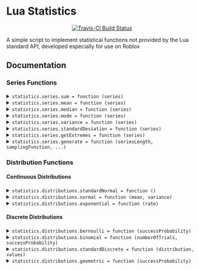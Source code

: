 Lua Statistics
===

<div align="center">
	<a href="https://travis-ci.org/Bytebit-Org/lua-statistics">
		<img src="https://api.travis-ci.org/Bytebit-Org/lua-statistics.svg?branch=master" alt="Travis-CI Build Status" />
	</a>
</div>

A simple script to implement statistical functions not provided by the Lua standard API, developed especially for use on Roblox

Documentation
---

### Series Functions

<details>
<summary><code>statistics.series.sum = function (series)</code></summary>

Given a series of numbers, this will calculate the sum

**Parameters:**
- `series` (`array<number>`)  
An array of numbers

**Returns:**  
`number`  
A number

</details>

<details>
<summary><code>statistics.series.mean = function (series)</code></summary>

Given a series of numbers, this will calculate the mean

**Parameters:**
- `series` (`array<number>`)  
An array of numbers

**Returns:**  
`number`  
A number

</details>

<details>
<summary><code>statistics.series.median = function (series)</code></summary>

Given a series of numbers, this will find the median

**Parameters:**
- `series` (`array<number>`)  
An array of numbers

**Returns:**  
`number`  
A number

**Complexity analysis:**
- Time: O(n lg(n))
- Memory: O(n)


</details>

<details>
<summary><code>statistics.series.mode = function (series)</code></summary>

Given a series of values, this will find the mode
If there is a tie, then all the values that tied will be returned as a sorted array.
Note that this function will work regardless of data type; The data types just need to be sortable in some way and have a method of equality

**Parameters:**
- `series` (`array<any>`)  
An array of values

**Returns:**  
`any`  
If there was a tie, then a sorted array; otherwise a number

**Complexity analysis:**
- Time: O(n lg(n))
- Memory: O(n)


</details>

<details>
<summary><code>statistics.series.variance = function (series)</code></summary>

Given a series of numbers, this will find the variance

**Parameters:**
- `series` (`array<number>`)  
An array of numbers

**Returns:**  
`number`  
A number

</details>

<details>
<summary><code>statistics.series.standardDeviation = function (series)</code></summary>

Given a series of numbers, this will find the standard deviation

**Parameters:**
- `series` (`array<number>`)  
An array of numbers

**Returns:**  
`number`  
A number

</details>

<details>
<summary><code>statistics.series.getExtremes = function (series)</code></summary>

Given a series of numbers, this will find the minimum and maximum values

**Parameters:**
- `series` (`array<number>`)  
An array of numbers

**Returns:**  
[t:tuple<number, number>] The minimum and maximum values as a tuple: <min, max>

</details>

<details>
<summary><code>statistics.series.generate = function (seriesLength, samplingFunction, ...)</code></summary>

Generates a series of numbers pulled from a particular sampling distribution

**Parameters:**
- `seriesLength` (`number`)  
The length of the series to generate
- `samplingFunction` (`function`)  
The sampling function to use
- `...` (`any`)  
Any arguments needed for the sampling function

**Returns:**  
`array<number>`  
An array of numbers

</details>

### Distribution Functions
#### Continuous Distributions

<details>
<summary><code>statistics.distributions.standardNormal = function ()</code></summary>

Samples from a standard normal distribution (mean = 0, variance = 1)
Implementation is based on the Box-Muller (1958) transformation

**Returns:**  
`number`  
A number sampled from the defined distribution

</details>

<details>
<summary><code>statistics.distributions.normal = function (mean, variance)</code></summary>

Samples from a normal distribution with a given mean and variance

**Parameters:**
- `mean` (`number`)  
The mean for the distribution
- `variance` (`number`)  
The variance for the distribution

**Returns:**  
`number`  
A number sampled from the defined distribution

</details>

<details>
<summary><code>statistics.distributions.exponential = function (rate)</code></summary>

Samples from an exponential distribution with a given rate

**Parameters:**
- `rate` (`number`)  
The rate for the distribution

**Returns:**  
`number`  
A number sampled from the defined distribution

</details>

#### Discrete Distributions

<details>
<summary><code>statistics.distributions.bernoulli = function (successProbability)</code></summary>

Samples from a bernoulli distribution with given probability

**Parameters:**
- `successProbability` (`number`)  
The probability of obtaining a 1

**Returns:**  
`number`  
A 0 or a 1, according to the distribution

</details>

<details>
<summary><code>statistics.distributions.binomial = function (numberOfTrials, successProbability)</code></summary>

Samples from a binomial distribution with given probability and number of trials

**Parameters:**
- `numberOfTrials` (`number`)  
The number of trials for the distribution
- `successProbability` (`number`)  
The probability of a success on any given trial

**Returns:**  
`number`  
A non-negative integer in the range [0, numberOfTrials], according to the defined distribution

</details>

<details>
<summary><code>statistics.distributions.standardDiscrete = function (distribution, values)</code></summary>

Samples from a given discrete distribution

**Parameters:**
- `distribution` (`array<number>`)  
An array of numbers that should sum to 1
- `values` (`array<any>`)  
An array of values of the same length as distribution

**Returns:**  
`any`  
A value sampled according to the given distribution

</details>

<details>
<summary><code>statistics.distributions.geometric = function (successProbability)</code></summary>

Samples from a geometric distribution with given success probability
Note that this implementation allows for 0

**Parameters:**
- `successProbability` (`number`)  
The success probability parameter for the distribution

**Returns:**  
`number`  
A non-negative integer sampled from the defined distribution

</details>

